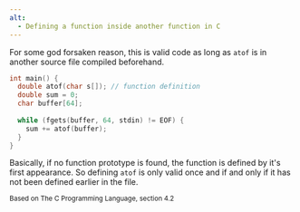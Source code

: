 ```yaml
---
alt:
  - Defining a function inside another function in C
---
```


For some god forsaken reason, this is valid code as long as `atof` is in another source file compiled beforehand.

```c ignore
int main() {
  double atof(char s[]); // function definition
  double sum = 0;
  char buffer[64];
  
  while (fgets(buffer, 64, stdin) != EOF) {
    sum += atof(buffer);
  }
}
```

Basically, if no function prototype is found, the function is defined by it's first appearance. So defining `atof` is only valid once and if and only if it has not been defined earlier in the file.

<small>Based on The C Programming Language, section 4.2</small>